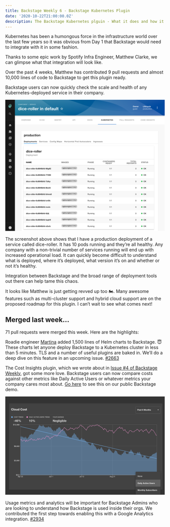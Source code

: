```yaml
---
title: Backstage Weekly 6 - Backstage Kubernetes Plugin
date: '2020-10-22T21:00:00.0Z'
description: The Backstage Kubernetes plguin - What it does and how it can help you.
---
```


Kubernetes has been a humongous force in the infrastructure world over the last few years so it was obvious from Day 1 that Backstage would need to integrate with it in some fashion.

Thanks to some epic work by Spotify Infra Engineer, Matthew Clarke, we can glimpse what that integration will look like.

Over the past 4 weeks, Matthew has contributed 9 pull requests and almost 10,000 lines of code to Backstage to get this plugin ready.

Backstage users can now quickly check the scale and health of any Kubernetes-deployed service in their company.

![a screenshot of the Backstage kubernetes pluign showing a number of pods for an application called dice-roller](./kubernetes-plugin.png)

The screenshot above shows that I have a production deployment of a service called dice-roller. It has 10 pods running and they’re all healthy.
Any company with a non-trivial number of services running will end up with increased operational load. It can quickly become difficult to understand what is deployed, where it’s deployed, what version it’s on and whether or not it’s healthy.

Integration between Backstage and the broad range of deployment tools out there can help tame this chaos.

It looks like Matthew is just getting revved up too 🏍. Many awesome features such as multi-cluster support and hybrid cloud support are on the proposed roadmap for this plugin. I can’t wait to see what comes next!

## Merged last week...

71 pull requests were merged this week. Here are the highlights:

Roadie engineer [Martina](https://github.com/martina-if) added 1,500 lines of Helm charts to Backstage. 😇 These charts let anyone deploy Backstage to a Kubernetes cluster in less than 5 minutes. TLS and a number of useful plugins are baked in. We’ll do a deep dive on this feature in an upcoming issue. [#2663](https://github.com/spotify/backstage/pull/2663)

The Cost Insights plugin, which we wrote about in [Issue #4 of Backstage Weekly](https://backstage-weekly.roadie.io/issues/roadie-s-backstage-weekly-cost-management-in-backstage-281679), got some more love. Backstage users can now compare costs against other metrics like Daily Active Users or whatever metrics your company cares most about. [Go here](https://demo.roadie.so/cost-insights?group=pied-piper&project&duration=P90D&metric=DAU&utm_campaign=Roadie%27s%20Backstage%20Weekly&utm_medium=email&utm_source=Revue%20newsletter&products%5B0%5D%5Bduration%5D=P1M&products%5B0%5D%5BproductType%5D=computeEngine&products%5B1%5D%5Bduration%5D=P1M&products%5B1%5D%5BproductType%5D=cloudDataflow&products%5B2%5D%5Bduration%5D=P1M&products%5B2%5D%5BproductType%5D=cloudStorage&products%5B3%5D%5Bduration%5D=P1M&products%5B3%5D%5BproductType%5D=bigQuery) to see this on our public Backstage demo.

![a screenshot of the cost insights plugin showing cost vs. daily active users](./cost-insights.png)

Usage metrics and analytics will be important for Backstage Admins who are looking to understand how Backstage is used inside their orgs. We contributed the first step towards enabling this with a Google Analytics integration. [#2934](https://github.com/spotify/backstage/pull/2934)
